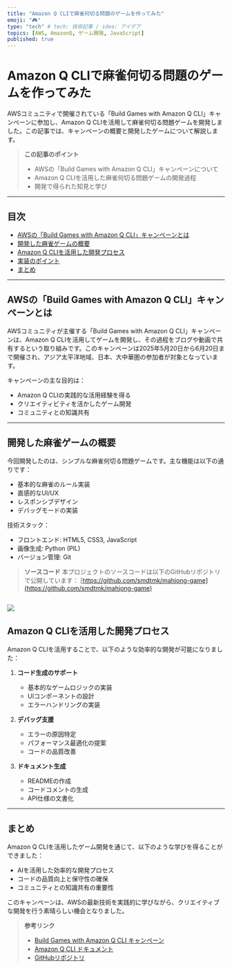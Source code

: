 ```yaml
---
title: "Amazon Q CLIで麻雀何切る問題のゲームを作ってみた"
emoji: "🎮"
type: "tech" # tech: 技術記事 / idea: アイデア
topics: [AWS, AmazonQ, ゲーム開発, JavaScript]
published: true
---
```


# Amazon Q CLIで麻雀何切る問題のゲームを作ってみた

AWSコミュニティで開催されている「Build Games with Amazon Q CLI」キャンペーンに参加し、Amazon Q CLIを活用して麻雀何切る問題ゲームを開発しました。この記事では、キャンペーンの概要と開発したゲームについて解説します。


> **この記事のポイント**
> - AWSの「Build Games with Amazon Q CLI」キャンペーンについて
> - Amazon Q CLIを活用した麻雀何切る問題ゲームの開発過程
> - 開発で得られた知見と学び

---

## 目次
- [AWSの「Build Games with Amazon Q CLI」キャンペーンとは](#awsのbuild-games-with-amazon-q-cliキャンペーンとは)
- [開発した麻雀ゲームの概要](#開発した麻雀ゲームの概要)
- [Amazon Q CLIを活用した開発プロセス](#amazon-q-cliを活用した開発プロセス)
- [実装のポイント](#実装のポイント)
- [まとめ](#まとめ)

---

## AWSの「Build Games with Amazon Q CLI」キャンペーンとは

AWSコミュニティが主催する「Build Games with Amazon Q CLI」キャンペーンは、Amazon Q CLIを活用してゲームを開発し、その過程をブログや動画で共有するという取り組みです。このキャンペーンは2025年5月20日から6月20日まで開催され、アジア太平洋地域、日本、大中華圏の参加者が対象となっています。

キャンペーンの主な目的は：
- Amazon Q CLIの実践的な活用経験を得る
- クリエイティビティを活かしたゲーム開発
- コミュニティとの知識共有

---

## 開発した麻雀ゲームの概要

今回開発したのは、シンプルな麻雀何切る問題ゲームです。主な機能は以下の通りです：

- 基本的な麻雀のルール実装
- 直感的なUI/UX
- レスポンシブデザイン
- デバッグモードの実装

技術スタック：
- フロントエンド: HTML5, CSS3, JavaScript
- 画像生成: Python (PIL)
- バージョン管理: Git

> **ソースコード**
> 本プロジェクトのソースコードは以下のGitHubリポジトリで公開しています：
> [https://github.com/smdtmk/mahjong-game](https://github.com/smdtmk/mahjong-game)

![](https://storage.googleapis.com/zenn-user-upload/463a09462eb0-20250527.png)
---

## Amazon Q CLIを活用した開発プロセス

Amazon Q CLIを活用することで、以下のような効率的な開発が可能になりました：

1. **コード生成のサポート**
   - 基本的なゲームロジックの実装
   - UIコンポーネントの設計
   - エラーハンドリングの実装

2. **デバッグ支援**
   - エラーの原因特定
   - パフォーマンス最適化の提案
   - コードの品質改善

3. **ドキュメント生成**
   - READMEの作成
   - コードコメントの生成
   - API仕様の文書化

---

## まとめ

Amazon Q CLIを活用したゲーム開発を通じて、以下のような学びを得ることができました：

- AIを活用した効率的な開発プロセス
- コードの品質向上と保守性の確保
- コミュニティとの知識共有の重要性

このキャンペーンは、AWSの最新技術を実践的に学びながら、クリエイティブな開発を行う素晴らしい機会となりました。

> **参考リンク**
> - [Build Games with Amazon Q CLI キャンペーン](https://community.aws/content/2xIoduO0xhkhUApQpVUIqBFGmAc/build-games-with-amazon-q-cli-and-score-a-t-shirt)
> - [Amazon Q CLI ドキュメント](https://docs.aws.amazon.com/q/)
> - [GitHubリポジトリ](https://github.com/smdtmk/mahjong-game)
